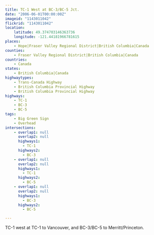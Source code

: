 ```yaml
---
title: TC-1 West at BC-3/BC-5 Jct.
date: "2006-06-01T00:00:00Z"
imageid: "1143011042"
flickrid: "1143011042"
location:
    latitude: 49.374703146363736
    longitude: -121.44181966781615
places:
    - Hope|Fraser Valley Regional District|British Columbia|Canada
counties:
    - Fraser Valley Regional District|British Columbia|Canada
countries:
    - Canada
states:
    - British Columbia|Canada
highwaytypes:
    - Trans-Canada Highway
    - British Columbia Provincial Highway
    - British Columbia Provincial Highway
highways:
    - TC-1
    - BC-3
    - BC-5
tags:
    - Big Green Sign
    - Overhead
intersections:
    - overlap1: null
      overlap2: null
      highways1:
        - TC-1
      highways2:
        - BC-3
    - overlap1: null
      overlap2: null
      highways1:
        - TC-1
      highways2:
        - BC-5
    - overlap1: null
      overlap2: null
      highways1:
        - BC-3
      highways2:
        - BC-5

---
```

TC-1 west at TC-1 to Vancouver, and BC-3/BC-5 to Merritt/Princeton.